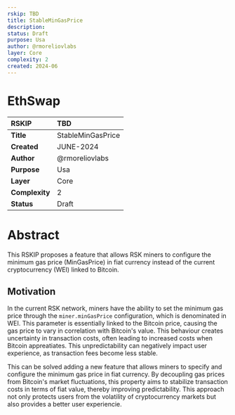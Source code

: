 ```yaml
---
rskip: TBD
title: StableMinGasPrice
description:
status: Draft
purpose: Usa
author: @rmoreliovlabs
layer: Core
complexity: 2
created: 2024-06
---
```

# EthSwap


|RSKIP          | TBD |
| :------------ |:-------------|
|**Title**      |StableMinGasPrice|
|**Created**    |JUNE-2024 |
|**Author**     |@rmoreliovlabs |
|**Purpose**    |Usa |
|**Layer**      |Core |
|**Complexity** |2 |
|**Status**     |Draft |

# **Abstract**

This RSKIP proposes a feature that allows RSK miners to configure the minimum gas price (MinGasPrice) in fiat currency instead of the current cryptocurrency (WEI) linked to Bitcoin.

## Motivation

In the current RSK network, miners have the ability to set the minimum gas price through the `miner.minGasPrice` configuration, which is denominated in WEI. This parameter is essentially linked to the Bitcoin price, causing the gas price to vary in correlation with Bitcoin's value. This behaviour creates uncertainty in transaction costs, often leading to increased costs when Bitcoin appreatiates. This unpredictability can negatively impact user experience, as transaction fees become less stable.

This can be solved adding a new feature that allows miners to specify and configure the minimum gas price in fiat currency. By decoupling gas prices from Bitcoin's market fluctuations, this property  aims to stabilize transaction costs in terms of fiat value, thereby improving predictability. This approach not only protects users from the volatility of cryptocurrency markets but also provides a better user experiencie.

